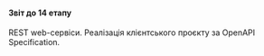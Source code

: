 #### Звіт до 14 етапу 

REST web-сервіси. Реалізація клієнтського проєкту за OpenAPI Specification.
